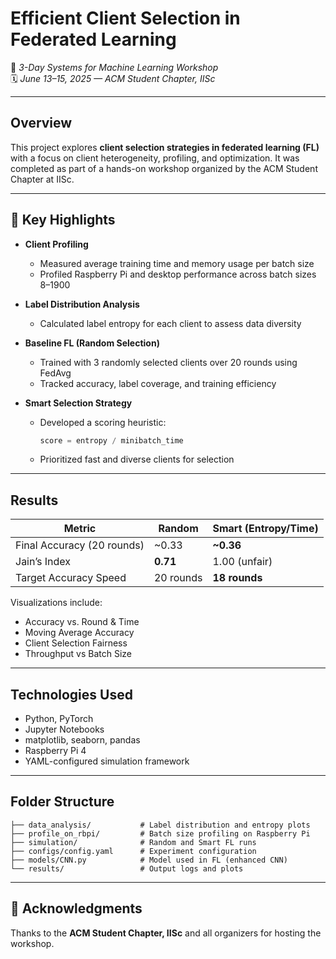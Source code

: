 
# Efficient Client Selection in Federated Learning

📍 *3-Day Systems for Machine Learning Workshop*  
🗓️ *June 13–15, 2025 — ACM Student Chapter, IISc*

---

## Overview

This project explores **client selection strategies in federated learning (FL)** with a focus on client heterogeneity, profiling, and optimization. It was completed as part of a hands-on workshop organized by the ACM Student Chapter at IISc.

---

## 🚀 Key Highlights

- **Client Profiling**
  - Measured average training time and memory usage per batch size
  - Profiled Raspberry Pi and desktop performance across batch sizes 8–1900

- **Label Distribution Analysis**
  - Calculated label entropy for each client to assess data diversity

- **Baseline FL (Random Selection)**
  - Trained with 3 randomly selected clients over 20 rounds using FedAvg
  - Tracked accuracy, label coverage, and training efficiency

- **Smart Selection Strategy**
  - Developed a scoring heuristic:
    ```python
    score = entropy / minibatch_time
    ```
  - Prioritized fast and diverse clients for selection

---

##  Results

| Metric                    | Random         | Smart (Entropy/Time) |
|---------------------------|----------------|-----------------------|
| Final Accuracy (20 rounds)| ~0.33          | **~0.36**             |
| Jain’s Index              | **0.71**       | 1.00 (unfair)         |
| Target Accuracy Speed     | 20 rounds      | **18 rounds**         |

Visualizations include:
- Accuracy vs. Round & Time
- Moving Average Accuracy
- Client Selection Fairness
- Throughput vs Batch Size

---

## Technologies Used

- Python, PyTorch
- Jupyter Notebooks
- matplotlib, seaborn, pandas
- Raspberry Pi 4
- YAML-configured simulation framework

---

##  Folder Structure

```
├── data_analysis/           # Label distribution and entropy plots
├── profile_on_rbpi/         # Batch size profiling on Raspberry Pi
├── simulation/              # Random and Smart FL runs
├── configs/config.yaml      # Experiment configuration
├── models/CNN.py            # Model used in FL (enhanced CNN)
└── results/                 # Output logs and plots
```


---

## 📎 Acknowledgments

Thanks to the **ACM Student Chapter, IISc** and all organizers for hosting the workshop.
